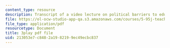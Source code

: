 ```yaml
---
content_type: resource
description: Transcript of a video lecture on political barriers to educational change.
file: https://ol-ocw-studio-app-qa.s3.amazonaws.com/courses/5-95j-teaching-college-level-science-and-engineering-spring-2009/213053e7c8482a1982199ec49ecbc837_PaYY0e9eE2A.pdf
file_type: application/pdf
resourcetype: Document
title: 3play pdf file
uid: 213053e7-c848-2a19-8219-9ec49ecbc837
---
```


